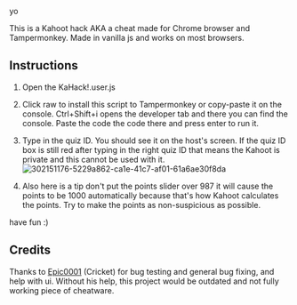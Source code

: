 yo

This is a Kahoot hack AKA a cheat made for Chrome browser and Tampermonkey. Made in vanilla js and works on most browsers.

## Instructions

1. Open the KaHack!.user.js

2. Click raw to install this script to Tampermonkey or copy-paste it on the console. Ctrl+Shift+i opens the developer tab and there you can find the console. Paste the code the code there and press enter to run it.

3. Type in the quiz ID. You should see it on the host's screen. If the quiz ID box is still red after typing in the right quiz ID that means the Kahoot is private and this cannot be used with it.
![302151176-5229a862-ca1e-41c7-af01-61a6ae30f8da](https://github.com/user-attachments/assets/113d8d1d-e8da-464d-9fc5-4db5e0d0bf09)

4. Also here is a tip don't put the points slider over 987 it will cause the points to be 1000 automatically because that's how Kahoot calculates the points. Try to make the points as non-suspicious as possible. 

have fun :)

## Credits
Thanks to [Epic0001](https://github.com/Epic0001) (Cricket) for bug testing and general bug fixing, and help with ui. Without his help, this project would be outdated and not fully working piece of cheatware.
